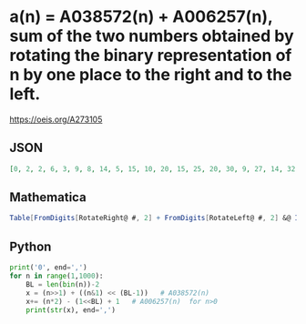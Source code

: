 # a\(n\) \= A038572\(n\) \+ A006257\(n\), sum of the two numbers obtained by rotating the binary representation of n by one place to the right and to the left\.
https://oeis.org/A273105
## JSON
```JSON
[0, 2, 2, 6, 3, 9, 8, 14, 5, 15, 10, 20, 15, 25, 20, 30, 9, 27, 14, 32, 19, 37, 24, 42, 29, 47, 34, 52, 39, 57, 44, 62, 17, 51, 22, 56, 27, 61, 32, 66, 37, 71, 42, 76, 47, 81, 52, 86, 57, 91, 62, 96, 67, 101, 72, 106, 77, 111, 82, 116, 87, 121, 92, 126, 33, 99]
```
## Mathematica
```Mathematica
Table[FromDigits[RotateRight@ #, 2] + FromDigits[RotateLeft@ #, 2] &@ IntegerDigits[n, 2], {n, 0, 65}] (* _Michael De Vlieger_, May 17 2016 *)
```
## Python
```Python
print('0', end=',')
for n in range(1,1000):
    BL = len(bin(n))-2
    x = (n>>1) + ((n&1) << (BL-1))   # A038572(n)
    x+= (n*2) - (1<<BL) + 1   # A006257(n)  for n>0
    print(str(x), end=',')
```
